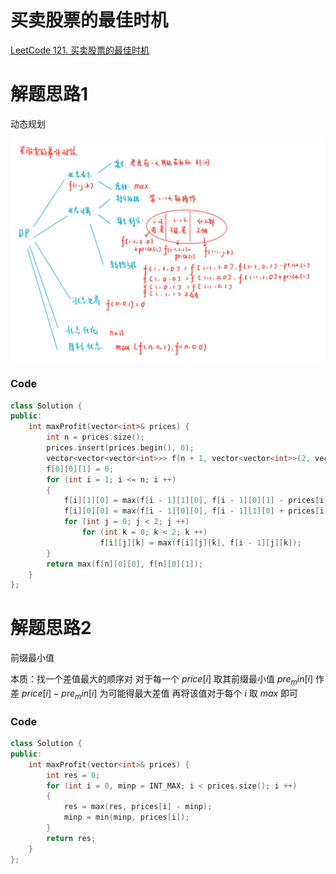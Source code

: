 # 买卖股票的最佳时机
[LeetCode 121. 买卖股票的最佳时机](https://leetcode.cn/problems/best-time-to-buy-and-sell-stock/)

# 解题思路1
动态规划

![dp-11](media/dp-11.jpg)

### Code
```cpp
class Solution {
public:
    int maxProfit(vector<int>& prices) {
        int n = prices.size();
        prices.insert(prices.begin(), 0);
        vector<vector<vector<int>>> f(n + 1, vector<vector<int>>(2, vector<int>(2, -1e9)));
        f[0][0][1] = 0;
        for (int i = 1; i <= n; i ++)
        {
            f[i][1][0] = max(f[i - 1][1][0], f[i - 1][0][1] - prices[i]);
            f[i][0][0] = max(f[i - 1][0][0], f[i - 1][1][0] + prices[i]);
            for (int j = 0; j < 2; j ++)
                for (int k = 0; k < 2; k ++)
                    f[i][j][k] = max(f[i][j][k], f[i - 1][j][k]);
        }
        return max(f[n][0][0], f[n][0][1]);
    }
};
```

# 解题思路2
前缀最小值

本质：找一个差值最大的顺序对
对于每一个 $price[i]$ 取其前缀最小值 $pre_min[i]$ 作差
$price[i]-pre_min[i]$ 为可能得最大差值
再将该值对于每个 $i$ 取 $max$ 即可

### Code
```cpp
class Solution {
public:
    int maxProfit(vector<int>& prices) {
        int res = 0;
        for (int i = 0, minp = INT_MAX; i < prices.size(); i ++)
        {
            res = max(res, prices[i] - minp);
            minp = min(minp, prices[i]);
        }
        return res;
    }
};
```
